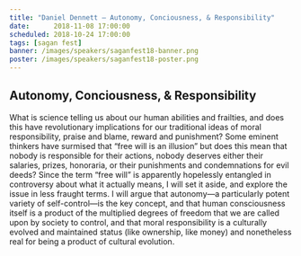 ```yaml
---
title: "Daniel Dennett – Autonomy, Conciousness, & Responsibility"
date:      2018-11-08 17:00:00
scheduled: 2018-10-24 17:00:00
tags: [sagan fest]
banner: /images/speakers/saganfest18-banner.png
poster: /images/speakers/saganfest18-poster.png
---
```

## Autonomy, Conciousness, & Responsibility

What is science telling us about our human abilities and frailties, and does this have revolutionary implications for our traditional ideas of moral responsibility, praise and blame, reward and punishment?  Some eminent thinkers have surmised that “free will is an illusion” but does this mean that nobody is responsible for their actions, nobody deserves either their salaries, prizes, honoraria, or their punishments and condemnations for evil deeds? Since the term “free will” is apparently hopelessly entangled in controversy about what it actually means, I will set it aside, and explore the issue in less fraught terms. I will argue that autonomy—a particularly potent variety of self-control—is the key concept, and that human consciousness itself is a product of the multiplied degrees of freedom that we are called upon by society to control, and that moral responsibility is a culturally evolved and maintained status (like ownership, like money) and nonetheless real for being a product of cultural evolution.

